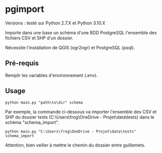 # pgimport

Versions : testé sur Python 2.7.X et Python 3.10.X

Importe dans une base un schéma d'une BDD PostgreSQL l'ensemble des fichiers CSV et SHP d'un dossier.

Nécessite l'installation de QGIS (ogr2ogr) et PostgreSQL (psql).

## Pré-requis

Remplir les variables d'environnement (.env).

## Usage

```
python main.py "path\to\dir" schema
```

Par exemple, la commande ci-dessous va importer l'ensemble des CSV et SHP du dossier tests (C:\Users\frog\OneDrive - Projet\data\tests) dans le schéma "schema_import".

```
python main.py "C:\Users\frog\OneDrive - Projet\data\tests" schema_import
```

Attention, bien veiller à mettre le chemin du dossier entre guillemets.